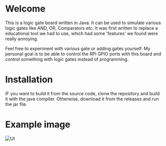 Welcome
=======

This is a logic gate board written in Java. It can be used to simulate various logic gates like AND, OR, Comparators etc.
It was first written to replace a educational tool we had to use, which had some 'features' we found were really annoying.

Feel free to experiment with various gate or adding gates yourself.
My personal goal is to be able to control the RPi GPIO ports with this board and control something with logic gates instead of programming.


Installation
============

IF you want to build it from the source code, clone the repository and build it with the java compiler.
Otherwise, download it from the releases and run the jar file.

Example image
===========
![UI](http://i62.tinypic.com/2wqxu9c.png)
